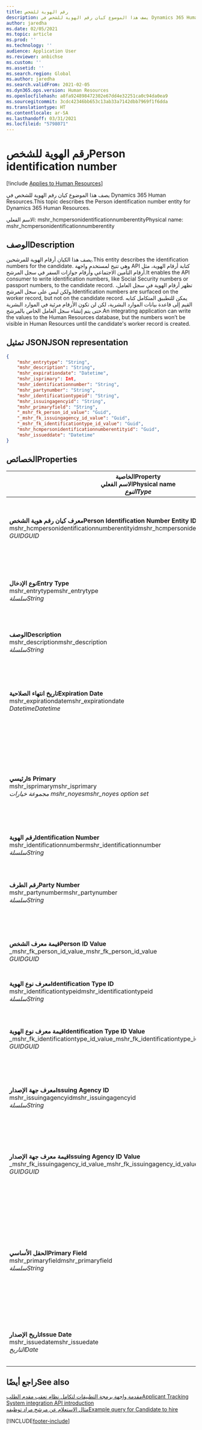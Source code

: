 ```yaml
---
title: رقم الهوية للشخص
description: يصف هذا الموضوع كيان رقم الهوية للشخص في Dynamics 365 Human Resources.
author: jaredha
ms.date: 02/05/2021
ms.topic: article
ms.prod: ''
ms.technology: ''
audience: Application User
ms.reviewer: anbichse
ms.custom: ''
ms.assetid: ''
ms.search.region: Global
ms.author: jaredha
ms.search.validFrom: 2021-02-05
ms.dyn365.ops.version: Human Resources
ms.openlocfilehash: a8fa924898472302e67dd4e32251ca0c94da0ea9
ms.sourcegitcommit: 3cdc42346bb653c13ab33a7142dbb7969f1f6dda
ms.translationtype: HT
ms.contentlocale: ar-SA
ms.lasthandoff: 03/31/2021
ms.locfileid: "5798071"
---
```

# <a name="person-identification-number"></a><span data-ttu-id="5b505-103">رقم الهوية للشخص</span><span class="sxs-lookup"><span data-stu-id="5b505-103">Person identification number</span></span>

[!include [Applies to Human Resources](../includes/applies-to-hr.md)]

<span data-ttu-id="5b505-104">يصف هذا الموضوع كيان رقم الهوية للشخص في Dynamics 365 Human Resources.</span><span class="sxs-lookup"><span data-stu-id="5b505-104">This topic describes the Person identification number entity for Dynamics 365 Human Resources.</span></span>

<span data-ttu-id="5b505-105">الاسم الفعلي: mshr_hcmpersonidentificationnumberentity</span><span class="sxs-lookup"><span data-stu-id="5b505-105">Physical name: mshr_hcmpersonidentificationnumberentity</span></span>

## <a name="description"></a><span data-ttu-id="5b505-106">الوصف</span><span class="sxs-lookup"><span data-stu-id="5b505-106">Description</span></span>

<span data-ttu-id="5b505-107">يصف هذا الكيان أرقام الهوية للمرشحين.</span><span class="sxs-lookup"><span data-stu-id="5b505-107">This entity describes the identification numbers for the candidate.</span></span> <span data-ttu-id="5b505-108">وهي تتيح لمستخدم واجهة API كتابة أرقام الهوية، مثل أرقام التأمين الاجتماعي وأرقام جوازات السفر في سجل المرشح.</span><span class="sxs-lookup"><span data-stu-id="5b505-108">It enables the API consumer to write identification numbers, like Social Security numbers or passport numbers, to the candidate record.</span></span> <span data-ttu-id="5b505-109">تظهر أرقام الهوية في سجل العامل، ولكن ليس على سجل المرشح.</span><span class="sxs-lookup"><span data-stu-id="5b505-109">Identification numbers are surfaced on the worker record, but not on the candidate record.</span></span> <span data-ttu-id="5b505-110">يمكن للتطبيق المتكامل كتابه القيم إلى قاعدة بيانات الموارد البشرية، لكن لن تكون الأرقام مرئية في الموارد البشرية حتى يتم إنشاء سجل العامل الخاص بالمرشح.</span><span class="sxs-lookup"><span data-stu-id="5b505-110">An integrating application can write the values to the Human Resources database, but the numbers won’t be visible in Human Resources until the candidate's worker record is created.</span></span>

## <a name="json-representation"></a><span data-ttu-id="5b505-111">تمثيل JSON</span><span class="sxs-lookup"><span data-stu-id="5b505-111">JSON representation</span></span>

```json
{
    "mshr_entrytype": "String",
    "mshr_description": "String",
    "mshr_expirationdate": "Datetime",
    "mshr_isprimary": Int,
    "mshr_identificationnumber": "String",
    "mshr_partynumber": "String",
    "mshr_identificationtypeid": "String",
    "mshr_issuingagencyid": "String",
    "mshr_primaryfield": "String",
    "_mshr_fk_person_id_value": "Guid",
    "_mshr_fk_issuingagency_id_value": "Guid",
    "_mshr_fk_identificationtype_id_value": "Guid",
    "mshr_hcmpersonidentificationnumberentityid": "Guid",
    "mshr_issueddate": "Datetime"
}
```

## <a name="properties"></a><span data-ttu-id="5b505-112">الخصائص</span><span class="sxs-lookup"><span data-stu-id="5b505-112">Properties</span></span>

| <span data-ttu-id="5b505-113">الخاصية</span><span class="sxs-lookup"><span data-stu-id="5b505-113">Property</span></span><br><span data-ttu-id="5b505-114">**الاسم الفعلي**</span><span class="sxs-lookup"><span data-stu-id="5b505-114">**Physical name**</span></span><br><span data-ttu-id="5b505-115">**_النوع_**</span><span class="sxs-lookup"><span data-stu-id="5b505-115">**_Type_**</span></span> | <span data-ttu-id="5b505-116">استخدام</span><span class="sxs-lookup"><span data-stu-id="5b505-116">Use</span></span> | <span data-ttu-id="5b505-117">الوصف</span><span class="sxs-lookup"><span data-stu-id="5b505-117">Description</span></span> |
| --- | --- | --- |
| <span data-ttu-id="5b505-118">**معرف كيان رقم هوية الشخص**</span><span class="sxs-lookup"><span data-stu-id="5b505-118">**Person Identification Number Entity ID**</span></span><br><span data-ttu-id="5b505-119">mshr_hcmpersonidentificationnumberentityid</span><span class="sxs-lookup"><span data-stu-id="5b505-119">mshr_hcmpersonidentificationnumberentityid</span></span><br><span data-ttu-id="5b505-120">*GUID*</span><span class="sxs-lookup"><span data-stu-id="5b505-120">*GUID*</span></span> | <span data-ttu-id="5b505-121">للقراءة فقط</span><span class="sxs-lookup"><span data-stu-id="5b505-121">Read-only</span></span><br><span data-ttu-id="5b505-122">مطلوب</span><span class="sxs-lookup"><span data-stu-id="5b505-122">Required</span></span><br><span data-ttu-id="5b505-123">منشأ بواسطة النظام</span><span class="sxs-lookup"><span data-stu-id="5b505-123">System-generated</span></span> | <span data-ttu-id="5b505-124">المعرف الأساسي الفريد لسجل رقم هوية الشخص.</span><span class="sxs-lookup"><span data-stu-id="5b505-124">Unique primary identifier for the person identification number record.</span></span> |
| <span data-ttu-id="5b505-125">**نوع الإدخال**</span><span class="sxs-lookup"><span data-stu-id="5b505-125">**Entry Type**</span></span><br><span data-ttu-id="5b505-126">mshr_entrytype</span><span class="sxs-lookup"><span data-stu-id="5b505-126">mshr_entrytype</span></span><br><span data-ttu-id="5b505-127">*سلسلة*</span><span class="sxs-lookup"><span data-stu-id="5b505-127">*String*</span></span> | <span data-ttu-id="5b505-128">قراءة-كتابة</span><span class="sxs-lookup"><span data-stu-id="5b505-128">Read-write</span></span><br><span data-ttu-id="5b505-129">اختياري</span><span class="sxs-lookup"><span data-stu-id="5b505-129">Optional</span></span> | <span data-ttu-id="5b505-130">قيمة حرة للإشارة إلى نوع الإدخال الخاص برقم الهوية.</span><span class="sxs-lookup"><span data-stu-id="5b505-130">Free value to reference the type of entry for the identification number.</span></span> |
| <span data-ttu-id="5b505-131">**‏‏الوصف**</span><span class="sxs-lookup"><span data-stu-id="5b505-131">**Description**</span></span><br><span data-ttu-id="5b505-132">mshr_description</span><span class="sxs-lookup"><span data-stu-id="5b505-132">mshr_description</span></span><br><span data-ttu-id="5b505-133">*سلسلة*</span><span class="sxs-lookup"><span data-stu-id="5b505-133">*String*</span></span> | <span data-ttu-id="5b505-134">قراءة-كتابة</span><span class="sxs-lookup"><span data-stu-id="5b505-134">Read-write</span></span><br><span data-ttu-id="5b505-135">اختياري</span><span class="sxs-lookup"><span data-stu-id="5b505-135">Optional</span></span> | <span data-ttu-id="5b505-136">وصف رقم الهوية.</span><span class="sxs-lookup"><span data-stu-id="5b505-136">The description of the identification number.</span></span> |
| <span data-ttu-id="5b505-137">**تاريخ انتهاء الصلاحية**</span><span class="sxs-lookup"><span data-stu-id="5b505-137">**Expiration Date**</span></span><br><span data-ttu-id="5b505-138">mshr_expirationdate</span><span class="sxs-lookup"><span data-stu-id="5b505-138">mshr_expirationdate</span></span><br><span data-ttu-id="5b505-139">*Datetime*</span><span class="sxs-lookup"><span data-stu-id="5b505-139">*Datetime*</span></span> | <span data-ttu-id="5b505-140">قراءة-كتابة</span><span class="sxs-lookup"><span data-stu-id="5b505-140">Read-write</span></span><br><span data-ttu-id="5b505-141">اختياري</span><span class="sxs-lookup"><span data-stu-id="5b505-141">Optional</span></span> | <span data-ttu-id="5b505-142">التاريخ الذي تنتهي فيه صلاحية رقم الهوية أو المستند المقترن.</span><span class="sxs-lookup"><span data-stu-id="5b505-142">The date on which the identification number or associated document expires.</span></span> |
| <span data-ttu-id="5b505-143">**رئيسي**</span><span class="sxs-lookup"><span data-stu-id="5b505-143">**Is Primary**</span></span><br><span data-ttu-id="5b505-144">mshr_isprimary</span><span class="sxs-lookup"><span data-stu-id="5b505-144">mshr_isprimary</span></span><br><span data-ttu-id="5b505-145">*مجموعة خيارات mshr_noyes*</span><span class="sxs-lookup"><span data-stu-id="5b505-145">*mshr_noyes option set*</span></span> | <span data-ttu-id="5b505-146">قراءة-كتابة</span><span class="sxs-lookup"><span data-stu-id="5b505-146">Read-write</span></span><br><span data-ttu-id="5b505-147">اختياري</span><span class="sxs-lookup"><span data-stu-id="5b505-147">Optional</span></span> | <span data-ttu-id="5b505-148">يتيح تحديد ما إذا كان رقم الهوية هو السجل الرئيسي للشخص لنوع الهوية هذا.</span><span class="sxs-lookup"><span data-stu-id="5b505-148">Defines whether the identification number is the primary record for the person for this identification type.</span></span> |
| <span data-ttu-id="5b505-149">**رقم الهوية**</span><span class="sxs-lookup"><span data-stu-id="5b505-149">**Identification Number**</span></span><br><span data-ttu-id="5b505-150">mshr_identificationnumber</span><span class="sxs-lookup"><span data-stu-id="5b505-150">mshr_identificationnumber</span></span><br><span data-ttu-id="5b505-151">*سلسلة*</span><span class="sxs-lookup"><span data-stu-id="5b505-151">*String*</span></span> | <span data-ttu-id="5b505-152">قراءة-كتابة</span><span class="sxs-lookup"><span data-stu-id="5b505-152">Read-write</span></span><br><span data-ttu-id="5b505-153">مطلوب</span><span class="sxs-lookup"><span data-stu-id="5b505-153">Required</span></span> | <span data-ttu-id="5b505-154">رقم الهوية.</span><span class="sxs-lookup"><span data-stu-id="5b505-154">The identification number.</span></span> |
| <span data-ttu-id="5b505-155">**رقم الطرف**</span><span class="sxs-lookup"><span data-stu-id="5b505-155">**Party Number**</span></span><br><span data-ttu-id="5b505-156">mshr_partynumber</span><span class="sxs-lookup"><span data-stu-id="5b505-156">mshr_partynumber</span></span><br><span data-ttu-id="5b505-157">*سلسلة*</span><span class="sxs-lookup"><span data-stu-id="5b505-157">*String*</span></span> | <span data-ttu-id="5b505-158">قراءة-كتابة</span><span class="sxs-lookup"><span data-stu-id="5b505-158">Read-write</span></span><br><span data-ttu-id="5b505-159">مطلوب</span><span class="sxs-lookup"><span data-stu-id="5b505-159">Required</span></span> | <span data-ttu-id="5b505-160">معرف الطرف (الشخص) الذي يمتلك رقم الهوية.</span><span class="sxs-lookup"><span data-stu-id="5b505-160">The identifier of the party (person) owning the identification number.</span></span> |
| <span data-ttu-id="5b505-161">**قيمة معرف الشخص**</span><span class="sxs-lookup"><span data-stu-id="5b505-161">**Person ID Value**</span></span><br><span data-ttu-id="5b505-162">_mshr_fk_person_id_value</span><span class="sxs-lookup"><span data-stu-id="5b505-162">_mshr_fk_person_id_value</span></span><br><span data-ttu-id="5b505-163">*GUID*</span><span class="sxs-lookup"><span data-stu-id="5b505-163">*GUID*</span></span> | <span data-ttu-id="5b505-164">للقراءة فقط</span><span class="sxs-lookup"><span data-stu-id="5b505-164">Read-only</span></span><br><span data-ttu-id="5b505-165">مطلوب</span><span class="sxs-lookup"><span data-stu-id="5b505-165">Required</span></span><br><span data-ttu-id="5b505-166">المفتاح الخارجي: mshr_dirpersonentityid للكيان mshr_dirpersonentity</span><span class="sxs-lookup"><span data-stu-id="5b505-166">Foreign key: mshr_dirpersonentityid of mshr_dirpersonentity entity</span></span> | <span data-ttu-id="5b505-167">المعرف الفريد للطرف (الشخص).</span><span class="sxs-lookup"><span data-stu-id="5b505-167">The unique identifier of the party (person).</span></span> |
| <span data-ttu-id="5b505-168">**معرف نوع الهوية**</span><span class="sxs-lookup"><span data-stu-id="5b505-168">**Identification Type ID**</span></span><br><span data-ttu-id="5b505-169">mshr_identificationtypeid</span><span class="sxs-lookup"><span data-stu-id="5b505-169">mshr_identificationtypeid</span></span><br><span data-ttu-id="5b505-170">*سلسلة*</span><span class="sxs-lookup"><span data-stu-id="5b505-170">*String*</span></span> | <span data-ttu-id="5b505-171">قراءة-كتابة</span><span class="sxs-lookup"><span data-stu-id="5b505-171">Read-write</span></span><br><span data-ttu-id="5b505-172">مطلوب</span><span class="sxs-lookup"><span data-stu-id="5b505-172">Required</span></span> | <span data-ttu-id="5b505-173">نوع رقم الهوية.</span><span class="sxs-lookup"><span data-stu-id="5b505-173">The type of identification number.</span></span> |
| <span data-ttu-id="5b505-174">**قيمة معرف نوع الهوية**</span><span class="sxs-lookup"><span data-stu-id="5b505-174">**Identification Type ID Value**</span></span><br><span data-ttu-id="5b505-175">_mshr_fk_identificationtype_id_value</span><span class="sxs-lookup"><span data-stu-id="5b505-175">_mshr_fk_identificationtype_id_value</span></span><br><span data-ttu-id="5b505-176">*GUID*</span><span class="sxs-lookup"><span data-stu-id="5b505-176">*GUID*</span></span> | <span data-ttu-id="5b505-177">للقراءة فقط</span><span class="sxs-lookup"><span data-stu-id="5b505-177">Read-only</span></span><br><span data-ttu-id="5b505-178">مطلوب</span><span class="sxs-lookup"><span data-stu-id="5b505-178">Required</span></span><br><span data-ttu-id="5b505-179">المفتاح الخارجي: mshr_hcmidentificationtypeentityid لكيان mshr_hcmidentificationtypeentity</span><span class="sxs-lookup"><span data-stu-id="5b505-179">Foreign key: mshr_hcmidentificationtypeentityid of mshr_hcmidentificationtypeentity entity</span></span> | <span data-ttu-id="5b505-180">المعرف الفريد المنشأ بواسطة النظام لنوع الهوية.</span><span class="sxs-lookup"><span data-stu-id="5b505-180">System-generated unique identifier of the identification type.</span></span> |
| <span data-ttu-id="5b505-181">**معرف جهة الإصدار**</span><span class="sxs-lookup"><span data-stu-id="5b505-181">**Issuing Agency ID**</span></span><br><span data-ttu-id="5b505-182">mshr_issuingagencyid</span><span class="sxs-lookup"><span data-stu-id="5b505-182">mshr_issuingagencyid</span></span><br><span data-ttu-id="5b505-183">*سلسلة*</span><span class="sxs-lookup"><span data-stu-id="5b505-183">*String*</span></span> | <span data-ttu-id="5b505-184">قراءة-كتابة</span><span class="sxs-lookup"><span data-stu-id="5b505-184">Read-write</span></span><br><span data-ttu-id="5b505-185">اختياري</span><span class="sxs-lookup"><span data-stu-id="5b505-185">Optional</span></span> | <span data-ttu-id="5b505-186">الوكالة أو المؤسسة التي تصدر رقم الهوية.</span><span class="sxs-lookup"><span data-stu-id="5b505-186">The agency or organization issuing the identification number.</span></span> |
| <span data-ttu-id="5b505-187">**قيمة معرف جهة الإصدار**</span><span class="sxs-lookup"><span data-stu-id="5b505-187">**Issuing Agency ID Value**</span></span><br><span data-ttu-id="5b505-188">_mshr_fk_issuingagency_id_value</span><span class="sxs-lookup"><span data-stu-id="5b505-188">_mshr_fk_issuingagency_id_value</span></span><br><span data-ttu-id="5b505-189">*GUID*</span><span class="sxs-lookup"><span data-stu-id="5b505-189">*GUID*</span></span> | <span data-ttu-id="5b505-190">للقراءة فقط</span><span class="sxs-lookup"><span data-stu-id="5b505-190">Read-only</span></span><br><span data-ttu-id="5b505-191">اختياري</span><span class="sxs-lookup"><span data-stu-id="5b505-191">Optional</span></span><br><span data-ttu-id="5b505-192">المفتاح الخارجي: mshr_hcmissuingagencyentityid لكيان mshr_hcmissuingagencyentity</span><span class="sxs-lookup"><span data-stu-id="5b505-192">Foreign key: mshr_hcmissuingagencyentityid of mshr_hcmissuingagencyentity entity</span></span> | <span data-ttu-id="5b505-193">المعرف الفريد المنشأ بواسطة النظام لجهة إصدار رقم الهوية.</span><span class="sxs-lookup"><span data-stu-id="5b505-193">System-generated unique identifier of the agency issuing the identification number.</span></span> |
| <span data-ttu-id="5b505-194">**الحقل الأساسي**</span><span class="sxs-lookup"><span data-stu-id="5b505-194">**Primary Field**</span></span><br><span data-ttu-id="5b505-195">mshr_primaryfield</span><span class="sxs-lookup"><span data-stu-id="5b505-195">mshr_primaryfield</span></span><br><span data-ttu-id="5b505-196">*سلسلة*</span><span class="sxs-lookup"><span data-stu-id="5b505-196">*String*</span></span> | <span data-ttu-id="5b505-197">للقراءة فقط</span><span class="sxs-lookup"><span data-stu-id="5b505-197">Read-only</span></span><br><span data-ttu-id="5b505-198">مطلوب</span><span class="sxs-lookup"><span data-stu-id="5b505-198">Required</span></span> | <span data-ttu-id="5b505-199">حقل المطلوب استخدامه كمعرف لسجل الكيان.</span><span class="sxs-lookup"><span data-stu-id="5b505-199">Field to be used as an identifier of the entity record.</span></span> <span data-ttu-id="5b505-200">مجموعة رقم الطرف ومعرف نوع الهوية ونوع الهوية.</span><span class="sxs-lookup"><span data-stu-id="5b505-200">Combination of party number, identification type ID, and identification number.</span></span> |
| <span data-ttu-id="5b505-201">**تاريخ الإصدار**</span><span class="sxs-lookup"><span data-stu-id="5b505-201">**Issue Date**</span></span><br><span data-ttu-id="5b505-202">mshr_issuedate</span><span class="sxs-lookup"><span data-stu-id="5b505-202">mshr_issuedate</span></span><br><span data-ttu-id="5b505-203">*التاريخ*</span><span class="sxs-lookup"><span data-stu-id="5b505-203">*Date*</span></span> | <span data-ttu-id="5b505-204">قراءة-كتابة</span><span class="sxs-lookup"><span data-stu-id="5b505-204">Read-write</span></span><br><span data-ttu-id="5b505-205">اختياري</span><span class="sxs-lookup"><span data-stu-id="5b505-205">Optional</span></span> | <span data-ttu-id="5b505-206">التاريخ الذي تم فيه إصدار رقم الهوية.</span><span class="sxs-lookup"><span data-stu-id="5b505-206">The date the identification number was issued.</span></span> |

## <a name="see-also"></a><span data-ttu-id="5b505-207">راجع أيضًا</span><span class="sxs-lookup"><span data-stu-id="5b505-207">See also</span></span>

[<span data-ttu-id="5b505-208">مقدمة واجهة برمجة التطبيقات لتكامل نظام تعقب مقدم الطلب</span><span class="sxs-lookup"><span data-stu-id="5b505-208">Applicant Tracking System integration API introduction</span></span>](hr-admin-integration-ats-api-introduction.md)<br>
[<span data-ttu-id="5b505-209">مثال الاستعلام عن مرشح مراد توظيفه</span><span class="sxs-lookup"><span data-stu-id="5b505-209">Example query for Candidate to hire</span></span>](hr-admin-integration-ats-api-candidate-to-hire-example-query.md)



[!INCLUDE[footer-include](../includes/footer-banner.md)]